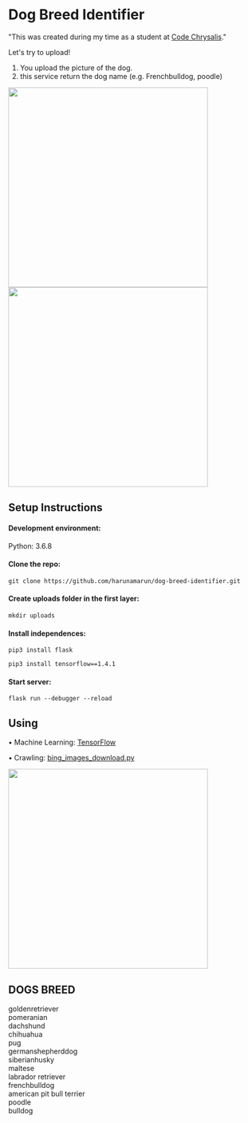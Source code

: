 # Dog Breed Identifier

"This was created during my time as a student at <a href=https://www.codechrysalis.io/>Code Chrysalis</a>."  <br>

Let's try to upload!

1. You upload the picture of the dog.
2. this service return the dog name (e.g. Frenchbulldog, poodle)

<img src="https://user-images.githubusercontent.com/56245555/75405959-8a421b80-5952-11ea-8235-6b3d220c11aa.png" width="400px">
<img src="https://user-images.githubusercontent.com/56245555/75406645-4fd97e00-5954-11ea-9445-71b088e98666.png" width="400px">


## Setup Instructions

#### Development environment:
Python: 3.6.8

#### Clone the repo:
```
git clone https://github.com/harunamarun/dog-breed-identifier.git
```

#### Create uploads folder in the first layer:
```
mkdir uploads
```

#### Install independences:
```
pip3 install flask
```
```
pip3 install tensorflow==1.4.1
```

#### Start server:
```
flask run --debugger --reload
```

## Using

• Machine Learning: <a href=https://www.tensorflow.org> TensorFlow </a>

• Crawling: <a href=https://gist.githubusercontent.com/SellersEvan/420aa58176e6aed3b043b034f010f2d5/raw/151f93c52d42301ee1149ee785c9ed5ba66902e1> bing_images_download.py</a>


<img src="https://user-images.githubusercontent.com/56245555/77296907-d7d05f00-6d2b-11ea-907b-bc7736d8fc9e.png" width="400px">


## DOGS BREED
goldenretriever     
pomeranian   
dachshund   
chihuahua   
pug   
germanshepherddog   
siberianhusky   
maltese   
labrador retriever   
frenchbulldog   
american pit bull terrier   
poodle   
bulldog   
